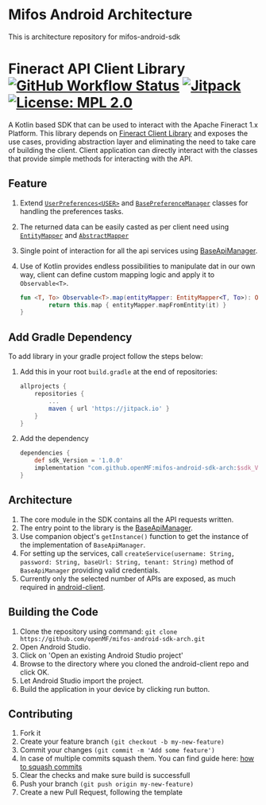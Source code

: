 # Mifos Android Architecture
This is architecture repository for mifos-android-sdk

# Fineract API Client Library  [![GitHub Workflow Status](https://img.shields.io/github/workflow/status/openMF/mifos-android-sdk-arch/Project%20Build)](https://github.com/openMF/mifos-android-sdk-arch/actions/workflows/build_check.yml) [![Jitpack](https://jitpack.io/v/openMF/mifos-android-sdk-arch.svg)](https://jitpack.io/#openMF/mifos-android-sdk-arch) [![License: MPL 2.0](https://img.shields.io/badge/License-MPL%202.0-brightgreen.svg)](https://opensource.org/licenses/MPL-2.0)

A Kotlin based SDK that can be used to interact with the Apache Fineract 1.x Platform. This library depends on [Fineract Client Library](https://github.com/openMF/fineract-client) and exposes the use cases, providing abstraction layer and eliminating the need to take care of building the client. Client application can directly interact with the classes that provide simple methods for interacting with the API.

## Feature
1. Extend [`UserPreferences<USER>`](https://github.com/openMF/mifos-android-sdk-arch/blob/development/core/src/main/java/org/mifos/core/sharedpreference/UserPreferences.kt) and [`BasePreferenceManager`](https://github.com/openMF/mifos-android-sdk-arch/blob/development/core/src/main/java/org/mifos/core/sharedpreference/BasePreferenceManager.kt) classes for handling the preferences tasks.
2. The returned data can be easily casted as per client need using [`EntityMapper`](https://github.com/openMF/mifos-android-sdk-arch/blob/development/core/src/main/java/org/mifos/core/data/EntityMapper.kt) and [`AbstractMapper`](https://github.com/openMF/mifos-android-sdk-arch/blob/development/core/src/main/java/org/mifos/core/data/AbstractMapper.kt)
3. Single point of interaction for all the api services using [BaseApiManager](https://github.com/openMF/mifos-android-sdk-arch/blob/development/core/src/main/java/org/mifos/core/apimanager/BaseApiManager.kt).
4. Use of Kotlin provides endless possibilities to manipulate dat in our own way, client can define custom mapping logic and apply it to `Observable<T>`.

    ```kotlin
    fun <T, To> Observable<T>.map(entityMapper: EntityMapper<T, To>): Observable<To> {
            return this.map { entityMapper.mapFromEntity(it) }
    }
    ```

## Add Gradle Dependency

To add library in your gradle project follow the steps below:

1. Add this in your root `build.gradle` at the end of repositories:
    ```groovy
    allprojects {
        repositories {
            ...
            maven { url 'https://jitpack.io' }
        }
    }
    ```
2. Add the dependency
   ```groovy
   dependencies {
       def sdk_Version = '1.0.0'
       implementation "com.github.openMF:mifos-android-sdk-arch:$sdk_Version"
   }
   ```

## Architecture
1. The core module in the SDK contains all the API requests written.
2. The entry point to the library is the [BaseApiManager](https://github.com/openMF/mifos-android-sdk-arch/blob/development/core/src/main/java/org/mifos/core/apimanager/BaseApiManager.kt).
3. Use companion object's `getInstance()` function to get the instance of the implementation of `BaseApiManager`.
4. For setting up the services, call `createService(username: String, password: String, baseUrl: String, tenant: String)` method of `BaseApiManager` providing valid credentials.
5. Currently only the selected number of APIs are exposed, as much required in [android-client](https://github.com/openMF/android-client).

## Building the Code
1. Clone the repository using command: `git clone https://github.com/openMF/mifos-android-sdk-arch.git`
2. Open Android Studio.
3. Click on 'Open an existing Android Studio project'
4. Browse to the directory where you cloned the android-client repo and click OK.
5. Let Android Studio import the project.
6. Build the application in your device by clicking run button.

## Contributing
1. Fork it
2. Create your feature branch `(git checkout -b my-new-feature)`
3. Commit your changes `(git commit -m 'Add some feature')`
4. In case of multiple commits squash them. You can find guide here: [how to squash commits](https://medium.com/@slamflipstrom/a-beginners-guide-to-squashing-commits-with-git-rebase-8185cf6e62ec)
4. Clear the checks and make sure build is successfull
5. Push your branch `(git push origin my-new-feature)`
6. Create a new Pull Request, following the template